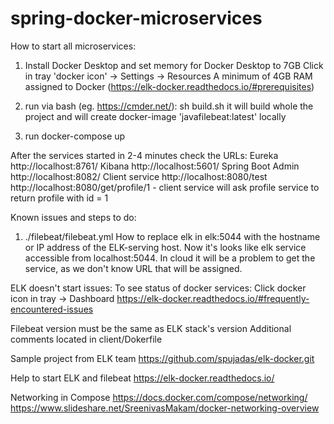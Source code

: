 # spring-docker-microservices

How to start all microservices:

1. Install Docker Desktop and set memory for Docker Desktop to 7GB 
    Click in tray 'docker icon' -> Settings -> Resources
    A minimum of 4GB RAM assigned to Docker (https://elk-docker.readthedocs.io/#prerequisites) 

2. run via bash (eg. https://cmder.net/):
      sh build.sh
   it will build whole the project and will create docker-image 'javafilebeat:latest' locally     

3. run docker-compose up

After the services started in 2-4 minutes check the URLs:
  Eureka            http://localhost:8761/
  Kibana            http://localhost:5601/
  Spring Boot Admin http://localhost:8082/
  Client service    http://localhost:8080/test
                    http://localhost:8080/get/profile/1 - client service will ask profile service to return profile with id = 1
    
Known issues and steps to do:
 1) ./filebeat/filebeat.yml
    How to replace elk in elk:5044 with the hostname or IP address of the ELK-serving host.
    Now it's looks like elk service accessible from localhost:5044.
    In cloud it will be a problem to get the service, as we don't know URL that will be assigned.    

ELK doesn't start issues:
    To see status of docker services: Click docker icon in tray -> Dashboard 
    https://elk-docker.readthedocs.io/#frequently-encountered-issues

Filebeat version must be the same as ELK stack's version
Additional comments located in client/Dokerfile 

Sample project from ELK team
https://github.com/spujadas/elk-docker.git

Help to start ELK and filebeat
https://elk-docker.readthedocs.io/

Networking in Compose
https://docs.docker.com/compose/networking/
https://www.slideshare.net/SreenivasMakam/docker-networking-overview